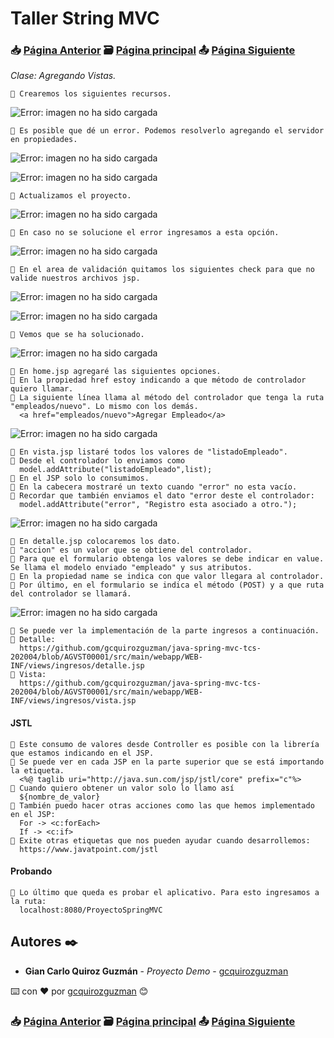# Taller String MVC                                                                       
### 📥 [Página Anterior](https://github.com/gcquirozguzman/java-spring-mvc-tcs-202004/tree/RETCT00001)          🗃️ [Página principal](https://github.com/gcquirozguzman/java-spring-mvc-tcs-202004)          📤 [Página Siguiente](https://github.com/gcquirozguzman/java-spring-mvc-tcs-202004/tree/XXXXX00001)

_Clase: Agregando Vistas._

```
📢 Crearemos los siguientes recursos.
```

![Error: imagen no ha sido cargada](https://github.com/gcquirozguzman/java-spring-mvc-tcs-202004/blob/master/imagenes/AGVST00001_1.png)

```
📢 Es posible que dé un error. Podemos resolverlo agregando el servidor en propiedades.
```

![Error: imagen no ha sido cargada](https://github.com/gcquirozguzman/java-spring-mvc-tcs-202004/blob/master/imagenes/AGVST00001_2.png)

![Error: imagen no ha sido cargada](https://github.com/gcquirozguzman/java-spring-mvc-tcs-202004/blob/master/imagenes/AGVST00001_3.png)

```
📢 Actualizamos el proyecto.
```

![Error: imagen no ha sido cargada](https://github.com/gcquirozguzman/java-spring-mvc-tcs-202004/blob/master/imagenes/AGVST00001_4.png)

```
📢 En caso no se solucione el error ingresamos a esta opción.
```

![Error: imagen no ha sido cargada](https://github.com/gcquirozguzman/java-spring-mvc-tcs-202004/blob/master/imagenes/AGVST00001_5.png)

```
📢 En el area de validación quitamos los siguientes check para que no valide nuestros archivos jsp.
```

![Error: imagen no ha sido cargada](https://github.com/gcquirozguzman/java-spring-mvc-tcs-202004/blob/master/imagenes/AGVST00001_6.png)

![Error: imagen no ha sido cargada](https://github.com/gcquirozguzman/java-spring-mvc-tcs-202004/blob/master/imagenes/AGVST00001_7.png)

```
📢 Vemos que se ha solucionado.
```

![Error: imagen no ha sido cargada](https://github.com/gcquirozguzman/java-spring-mvc-tcs-202004/blob/master/imagenes/AGVST00001_8.png)

```
📢 En home.jsp agregaré las siguientes opciones.
📢 En la propiedad href estoy indicando a que método de controlador quiero llamar.
📢 La siguiente línea llama al método del controlador que tenga la ruta "empleados/nuevo". Lo mismo con los demás.
  <a href="empleados/nuevo">Agregar Empleado</a>
```

![Error: imagen no ha sido cargada](https://github.com/gcquirozguzman/java-spring-mvc-tcs-202004/blob/master/imagenes/AGVST00001_9.png)

```
📢 En vista.jsp listaré todos los valores de "listadoEmpleado".
📢 Desde el controlador lo enviamos como 
  model.addAttribute("listadoEmpleado",list);
📢 En el JSP solo lo consumimos.
📢 En la cabecera mostraré un texto cuando "error" no esta vacío.
📢 Recordar que también enviamos el dato "error deste el controlador:
  model.addAttribute("error", "Registro esta asociado a otro.");
```

![Error: imagen no ha sido cargada](https://github.com/gcquirozguzman/java-spring-mvc-tcs-202004/blob/master/imagenes/AGVST00001_10.png)

```
📢 En detalle.jsp colocaremos los dato.
📢 "accion" es un valor que se obtiene del controlador.
📢 Para que el formulario obtenga los valores se debe indicar en value. Se llama el modelo enviado "empleado" y sus atributos.
📢 En la propiedad name se indica con que valor llegara al controlador.
📢 Por último, en el formulario se indica el método (POST) y a que ruta del controlador se llamará.
```

![Error: imagen no ha sido cargada](https://github.com/gcquirozguzman/java-spring-mvc-tcs-202004/blob/master/imagenes/AGVST00001_11.png)

```
📢 Se puede ver la implementación de la parte ingresos a continuación.
📢 Detalle:
  https://github.com/gcquirozguzman/java-spring-mvc-tcs-202004/blob/AGVST00001/src/main/webapp/WEB-INF/views/ingresos/detalle.jsp
📢 Vista:
  https://github.com/gcquirozguzman/java-spring-mvc-tcs-202004/blob/AGVST00001/src/main/webapp/WEB-INF/views/ingresos/vista.jsp
```

#### JSTL

```
📢 Este consumo de valores desde Controller es posible con la librería que estamos indicando en el JSP.
📢 Se puede ver en cada JSP en la parte superior que se está importando la etiqueta.
  <%@ taglib uri="http://java.sun.com/jsp/jstl/core" prefix="c"%>
📢 Cuando quiero obtener un valor solo lo llamo así
  ${nombre_de_valor}
📢 También puedo hacer otras acciones como las que hemos implementado en el JSP:
  For -> <c:forEach>
  If -> <c:if>
📢 Exite otras etiquetas que nos pueden ayudar cuando desarrollemos:
  https://www.javatpoint.com/jstl
```

#### Probando

```
📢 Lo último que queda es probar el aplicativo. Para esto ingresamos a la ruta:
  localhost:8080/ProyectoSpringMVC
```

## Autores ✒️

* **Gian Carlo Quiroz Guzmán** - *Proyecto Demo* - [gcquirozguzman](https://github.com/gcquirozguzman)

⌨️ con ❤️ por [gcquirozguzman](https://github.com/gcquirozguzman) 😊

### 📥 [Página Anterior](https://github.com/gcquirozguzman/java-spring-mvc-tcs-202004/tree/RETCT00001)          🗃️ [Página principal](https://github.com/gcquirozguzman/java-spring-mvc-tcs-202004)          📤 [Página Siguiente](https://github.com/gcquirozguzman/java-spring-mvc-tcs-202004/tree/XXXXX00001)
